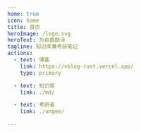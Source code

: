 ```yaml
---
home: true
icon: home
title: 首页
heroImage: /logo.svg
heroText: 为自由献诗
tagline: 知识库兼考研笔记
actions:
  - text: 博客
    link: https://vblog-rust.vercel.app/
    type: primary

  - text: 知识库
    link: ./md/

  - text: 考研者
    link: ./ungee/

---
```


